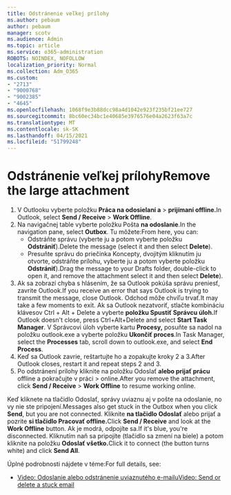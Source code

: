 ```yaml
---
title: Odstránenie veľkej prílohy
ms.author: pebaum
author: pebaum
manager: scotv
ms.audience: Admin
ms.topic: article
ms.service: o365-administration
ROBOTS: NOINDEX, NOFOLLOW
localization_priority: Normal
ms.collection: Adm_O365
ms.custom:
- "2713"
- "9000768"
- "9002385"
- "4645"
ms.openlocfilehash: 1068f9e3b88dcc98a4d1042e923f235bf21ee727
ms.sourcegitcommit: 8bc60ec34bc1e40685e3976576e04a2623f63a7c
ms.translationtype: MT
ms.contentlocale: sk-SK
ms.lasthandoff: 04/15/2021
ms.locfileid: "51799248"
---
```

# <a name="remove-the-large-attachment"></a><span data-ttu-id="02115-102">Odstránenie veľkej prílohy</span><span class="sxs-lookup"><span data-stu-id="02115-102">Remove the large attachment</span></span>

1. <span data-ttu-id="02115-103">V Outlooku vyberte položku **Práca na odosielaní a**  >  **prijímaní offline.**</span><span class="sxs-lookup"><span data-stu-id="02115-103">In Outlook, select **Send / Receive** > **Work Offline**.</span></span> 
2. <span data-ttu-id="02115-104">Na navigačnej table vyberte položku Pošta **na odoslanie**.</span><span class="sxs-lookup"><span data-stu-id="02115-104">In the navigation pane, select **Outbox**.</span></span> <span data-ttu-id="02115-105">Tu môžete:</span><span class="sxs-lookup"><span data-stu-id="02115-105">From here, you can:</span></span> 
    - <span data-ttu-id="02115-106">Odstráňte správu (vyberte ju a potom vyberte položku **Odstrániť**).</span><span class="sxs-lookup"><span data-stu-id="02115-106">Delete the message (select it and then select **Delete**).</span></span>
    - <span data-ttu-id="02115-107">Presuňte správu do priečinka Koncepty, dvojitým kliknutím ju otvorte, odstráňte prílohu, vyberte ju a potom vyberte položku **Odstrániť**).</span><span class="sxs-lookup"><span data-stu-id="02115-107">Drag the message to your Drafts folder, double-click to open it, and remove the attachment select it and then select **Delete**).</span></span>
3. <span data-ttu-id="02115-108">Ak sa zobrazí chyba s hlásením, že sa Outlook pokúša správu preniesť, zavrite Outlook.</span><span class="sxs-lookup"><span data-stu-id="02115-108">If you receive an error that says Outlook is trying to transmit the message, close Outlook.</span></span> <span data-ttu-id="02115-109">Odchod môže chvíľu trvať.</span><span class="sxs-lookup"><span data-stu-id="02115-109">It may take a few moments to exit.</span></span> <span data-ttu-id="02115-110">Ak sa Outlook nezatvoriť, stlačte kombináciu klávesov Ctrl + Alt + Delete a vyberte **položku Spustiť Správcu úloh.**</span><span class="sxs-lookup"><span data-stu-id="02115-110">If Outlook doesn't close, press Ctrl+Alt+Delete and select **Start Task Manager**.</span></span> <span data-ttu-id="02115-111">V Správcovi úloh vyberte kartu **Procesy,** posuňte sa nadol na položku outlook.exe a vyberte položku **Ukončiť proces**.</span><span class="sxs-lookup"><span data-stu-id="02115-111">In Task Manager, select the **Processes** tab, scroll down to outlook.exe, and select **End Process**.</span></span>
4. <span data-ttu-id="02115-112">Keď sa Outlook zavrie, reštartujte ho a zopakujte kroky 2 a 3.</span><span class="sxs-lookup"><span data-stu-id="02115-112">After Outlook closes, restart it and repeat steps 2 and 3.</span></span> 
5. <span data-ttu-id="02115-113">Po odstránení prílohy kliknite na položku Odoslať **alebo prijať prácu** offline a pokračujte v práci  >   online.</span><span class="sxs-lookup"><span data-stu-id="02115-113">After you remove the attachment, click **Send / Receive** > **Work Offline** to resume working online.</span></span> 

<span data-ttu-id="02115-114">Keď kliknete na tlačidlo Odoslať, správy uviaznu aj v pošte na odoslanie, no vy nie ste pripojení.</span><span class="sxs-lookup"><span data-stu-id="02115-114">Messages also get stuck in the Outbox when you click **Send**, but you are not connected.</span></span> <span data-ttu-id="02115-115">Kliknite **na tlačidlo Odoslať** alebo prijať a pozrite **si tlačidlo Pracovať offline.**</span><span class="sxs-lookup"><span data-stu-id="02115-115">Click **Send / Receive** and look at the **Work Offline** button.</span></span> <span data-ttu-id="02115-116">Ak je modrá, odpojíte sa.</span><span class="sxs-lookup"><span data-stu-id="02115-116">If it's blue, you're disconnected.</span></span> <span data-ttu-id="02115-117">Kliknutím naň sa pripojíte (tlačidlo sa zmení na biele) a potom kliknite na položku **Odoslať všetko.**</span><span class="sxs-lookup"><span data-stu-id="02115-117">Click it to connect (the button turns white) and click **Send All**.</span></span>
 
 <span data-ttu-id="02115-118">Úplné podrobnosti nájdete v téme:</span><span class="sxs-lookup"><span data-stu-id="02115-118">For full details, see:</span></span>
- [<span data-ttu-id="02115-119">Video: Odoslanie alebo odstránenie uviaznutého e-mailu</span><span class="sxs-lookup"><span data-stu-id="02115-119">Video: Send or delete a stuck email</span></span>](https://support.office.com/article/Video-Send-or-delete-an-email-stuck-in-your-outbox-26d5d34a-4e5f-444a-a9e8-44db04a94dec) 